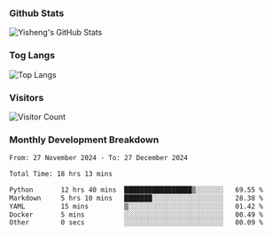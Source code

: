 ### Github Stats
![Yisheng's GitHub Stats](https://github-readme-stats-9qabuvhk1-gongyisheng.vercel.app/api?username=gongyisheng&count_private=true&show_icons=true)
### Tog Langs
![Top Langs](https://github-readme-stats-9qabuvhk1-gongyisheng.vercel.app/api/top-langs/?username=gongyisheng&layout=compact)
### Visitors
![Visitor Count](https://profile-counter.glitch.me/gongyisheng/count.svg)
### Monthly Development Breakdown
<!--START_SECTION:waka-->

```txt
From: 27 November 2024 - To: 27 December 2024

Total Time: 18 hrs 13 mins

Python       12 hrs 40 mins  █████████████████▒░░░░░░░   69.55 %
Markdown     5 hrs 10 mins   ███████░░░░░░░░░░░░░░░░░░   28.38 %
YAML         15 mins         ▒░░░░░░░░░░░░░░░░░░░░░░░░   01.42 %
Docker       5 mins          ░░░░░░░░░░░░░░░░░░░░░░░░░   00.49 %
Other        0 secs          ░░░░░░░░░░░░░░░░░░░░░░░░░   00.09 %
```

<!--END_SECTION:waka-->
